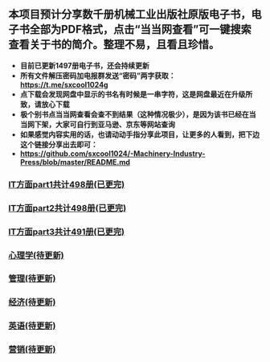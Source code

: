 ## 本项目预计分享数千册机械工业出版社原版电子书，电子书全部为PDF格式，点击“当当网查看”可一键搜索查看关于书的简介。整理不易，且看且珍惜。
* **目前已更新1497册电子书，还会持续更新**
* **所有文件解压密码加电报群发送“密码”两字获取：https://t.me/sxcool1024g**
* **点下载会发现网盘中显示的书名有时候是一串字符，这是网盘最近在升级所致，请放心下载**
* **极个别书点当当网查看会查不到结果（这种情况极少），是因为该书已经在当当网下架，大家可自行到亚马逊、京东等网站查询**
* **如果感觉内容实用的话，也请动动手指分享此项目，让更多的人看到，把下边这个链接分享出去即可：**<br>
* **https://github.com/sxcool1024/-Machinery-Industry-Press/blob/master/README.md**
### [IT方面part1共计498册(已更完)](/IT方面图书/part1.md)
### [IT方面part2共计498册(已更完)](/IT方面图书/part2.md)
### [IT方面part3共计491册(已更完)](/IT方面图书/part3.md)
### [心理学(待更新)](/心理/README.md)
### [管理(待更新)](/心理/README.md)
### [经济(待更新)](/心理/README.md)
### [英语(待更新)](/心理/README.md)
### [营销(待更新)](/心理/README.md)
